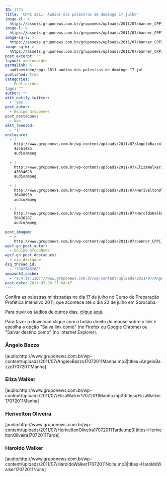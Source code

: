 ```yaml
---
ID: 1773
title: 'CPPI 2011- Áudios das palestras de domingo 17 julho'
image-xl: >
  https://assets.gruponews.com.br/gruponews/uploads/2011/07/banner_CPPI_audios-17.jpg
image-l: >
  https://assets.gruponews.com.br/gruponews/uploads/2011/07/banner_CPPI_audios-17.jpg
image-sq-l: >
  https://assets.gruponews.com.br/gruponews/uploads/2011/07/banner_CPPI_audios-17.jpg
image-sq-m: >
  https://assets.gruponews.com.br/gruponews/uploads/2011/07/banner_CPPI_audios-17-720x307.jpg
post_excerpt: ""
layout: audioevideo
permalink: >
  audioevideo/cppi-2011-audios-das-palestras-de-domingo-17-jul
published: true
categories:
  - Publicações
tags: ""
author: ""
aktt_notify_twitter:
  - 'yes'
post_autor:
  - Equipe Gruponews
post_destaques:
  - Nao
aktt_tweeted:
  - "1"
enclosure:
  - |
    http://www.gruponews.com.br/wp-content/uploads/2011/07/AngeloBazzo17072011Manha.mp3
    43561485
    audio/mpeg
    
  - |
    http://www.gruponews.com.br/wp-content/uploads/2011/07/ElizaWalker17072011Manha.mp3
    43634628
    audio/mpeg
    
  - |
    http://www.gruponews.com.br/wp-content/uploads/2011/07/HeriveltonOliveira17072011Tarde.mp3
    36408950
    audio/mpeg
    
  - |
    http://www.gruponews.com.br/wp-content/uploads/2011/07/HaroldoWalker17072011Noite.mp3
    50436287
    audio/mpeg
    
post_imagem:
  - >
    http://www.gruponews.com.br/wp-content/uploads/2011/07/banner_CPPI_audios-17.jpg
wpcf-gn_post_autor:
  - Equipe GrupoNews
wpcf-gn_post_destaques:
  - nao_destaque
dsq_thread_id:
  - "2802546208"
amazonS3_cache:
  - 'a:4:{s:110:"//www.gruponews.com.br/wp-content/uploads/2011/07/AngeloBazzo17072011Manha.mp3|titles=AngeloBazzo17072011Manha";a:1:{s:9:"timestamp";i:1517802473;}s:110:"//www.gruponews.com.br/wp-content/uploads/2011/07/ElizaWalker17072011Manha.mp3|titles=ElizaWalker17072011Manha";a:1:{s:9:"timestamp";i:1517802473;}s:124:"//www.gruponews.com.br/wp-content/uploads/2011/07/HeriveltonOliveira17072011Tarde.mp3|titles=HeriveltonOliveira17072011Tarde";a:1:{s:9:"timestamp";i:1517802473;}s:114:"//www.gruponews.com.br/wp-content/uploads/2011/07/HaroldoWalker17072011Noite.mp3|titles=HaroldoWalker17072011Noite";a:1:{s:9:"timestamp";i:1517802473;}}'
post_date: 2011-07-20 21:04:47
---
```

Confira as palestras ministradas no dia 17 de julho no Curso de Preparação Profética Intensivo 2011, que acontece até o dia 22 de julho em Sorocaba.

Para ouvir os áudios de outros dias, <a href="http://www.gruponews.com.br/assuntos/publicacoes/audio/cppi2011">clique aqui</a>.

Para fazer o download clique com o botão direito do mouse sobre o link e escolha a opção "Salva link como" (no Firefox ou Google Chrome) ou "Salvar destino como" (no Internet Explorer).
<h3>Ângelo Bazzo</h3>
[audio:http://www.gruponews.com.br/wp-content/uploads/2011/07/AngeloBazzo17072011Manha.mp3|titles=AngeloBazzo17072011Manha]
<h3>Eliza Walker</h3>
[audio:http://www.gruponews.com.br/wp-content/uploads/2011/07/ElizaWalker17072011Manha.mp3|titles=ElizaWalker17072011Manha]
<h3>Herivelton Oliveira</h3>
[audio:http://www.gruponews.com.br/wp-content/uploads/2011/07/HeriveltonOliveira17072011Tarde.mp3|titles=HeriveltonOliveira17072011Tarde]
<h3>Haroldo Walker</h3>
[audio:http://www.gruponews.com.br/wp-content/uploads/2011/07/HaroldoWalker17072011Noite.mp3|titles=HaroldoWalker17072011Noite]